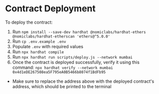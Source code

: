 # Contract Deployment
To deploy the contract:
1. Run `npm install --save-dev hardhat @nomiclabs/hardhat-ethers @nomiclabs/hardhat-etherscan 'ethers@^5.0.0'`
2. Run `cp .env.example .env`
3. Populate `.env` with required values 
4. Run `npx hardhat compile`
5. Run `npx hardhat run scripts/deploy.js --network mumbai`
6. Once the contract is deployed successfully, verify it using this command: `npx hardhat verify --network mumbai 0x4d1eDE267508ea5F795eA0B5466b8074f1BdFb95`
- Make sure to replace the address above with the deployed contract's address, which should be printed to the terminal 